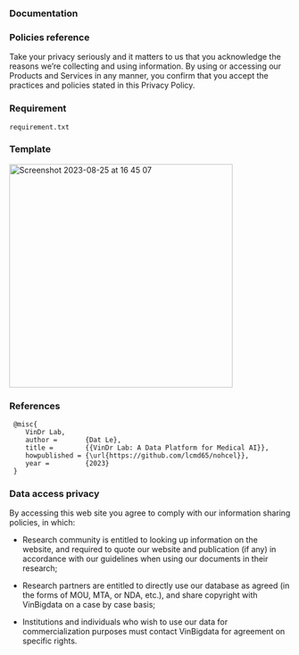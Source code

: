 ### Documentation

### Policies reference

   Take your privacy seriously and it matters to us that you acknowledge the reasons we’re collecting and using information. By using or accessing our Products and Services in any manner, you confirm that you accept the practices and policies stated in this Privacy Policy.

### Requirement
    
    requirement.txt

### Template

  <img width="400" alt="Screenshot 2023-08-25 at 16 45 07" src="https://github.com/DatMinhLeChon/NOHCEL_Qt/assets/93373784/40247891-79d7-4793-8497-8055cd06cf2a">

### References
  
     @misc{
        VinDr Lab,
        author =       {Dat Le},
        title =        {{VinDr Lab: A Data Platform for Medical AI}},
        howpublished = {\url{https://github.com/lcmd65/nohcel}},
        year =         {2023}
     }
   

### Data access privacy

By accessing this web site you agree to comply with our information sharing policies, in which:
   
   * Research community is entitled to looking up information on the website, and required to quote our website and publication (if any) in accordance with our guidelines when using our documents in their research;
      
   * Research partners are entitled to directly use our database as agreed (in the forms of MOU, MTA, or NDA, etc.), and share copyright with VinBigdata on a case by case basis;
      
   * Institutions and individuals who wish to use our data for commercialization purposes must contact VinBigdata for agreement on specific rights.


